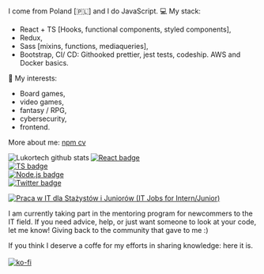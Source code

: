 I come from Poland [🇵🇱] and I do JavaScript. 
💻 My stack: 
- React + TS [Hooks, functional components, styled components],
- Redux,
- Sass [mixins, functions, mediaqueries],
- Bootstrap,
CI/ CD:
Githooked prettier, jest tests, codeship. AWS and Docker basics.

🎲 My interests: 
- Board games, 
- video games, 
- fantasy / RPG,
- cybersecurity,
- frontend.

More about me: [npm cv](https://www.npmjs.com/package/@lukortech/cv)

<img align="left" alt="Lukortech github stats" src="https://github-readme-stats.vercel.app/api?username=Lukortech&show_icons=true&hide_border=true">

[![React badge](https://img.shields.io/badge/React-user-61DBFB.svg)](https://pl.reactjs.org/) <br>
[![TS badge](https://img.shields.io/badge/Typescript-user-007ACC.svg)](https://www.typescriptlang.org/) <br>
[![Node.js badge](https://img.shields.io/badge/Node-user-68A063.svg)](https://nodejs.org/en/) <br>
[![Twitter badge](https://img.shields.io/twitter/follow/lukortech?label=follow%20me%20%40lukortech&style=social)](https://mobile.twitter.com/LukorTech) <br>

[<img alt="Praca w IT dla Stażystów i Juniorów (IT Jobs for Intern/Junior)" src="https://scontent.fwaw5-1.fna.fbcdn.net/v/t31.0-8/22181648_1079226248846412_758401004991203976_o.jpg?_nc_cat=111&_nc_sid=825194&_nc_ohc=y1nAFY4fossAX9JPsX2&_nc_ht=scontent.fwaw5-1.fna&oh=b83657c551a2601010e55297ce3e85ca&oe=5F817EB9">](https://www.facebook.com/groups/1561984417428846/mentorship_application)

I am currently taking part in the mentoring program for newcommers to the IT field.
If you need advice, help, or just want someone to look at your code, let me know!
Giving back to the community that gave to me :)


If you think I deserve a coffe for my efforts in sharing knowledge: here it is.
<br/>
<br/>
[![ko-fi](https://www.ko-fi.com/img/githubbutton_sm.svg)](https://ko-fi.com/U7U72U5R3)
